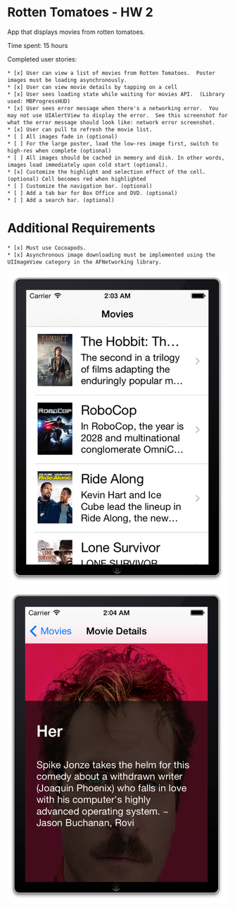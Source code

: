 # Rotten Tomatoes - HW 2

App that displays movies from rotten tomatoes.
		
Time spent: 15 hours

Completed user stories:

	* [x] User can view a list of movies from Rotten Tomatoes.  Poster images must be loading asynchronously.
	* [x] User can view movie details by tapping on a cell
	* [x] User sees loading state while waiting for movies API.  (Library used: MBProgressHUD)
	* [x] User sees error message when there's a networking error.  You may not use UIAlertView to display the error.  See this screenshot for what the error message should look like: network error screenshot.
	* [x] User can pull to refresh the movie list.
	* [ ] All images fade in (optional)
	* [ ] For the large poster, load the low-res image first, switch to high-res when complete (optional)
	* [ ] All images should be cached in memory and disk. In other words, images load immediately upon cold start (optional).
	* [x] Customize the highlight and selection effect of the cell. (optional) Cell becomes red when highlighted
	* [ ] Customize the navigation bar. (optional)
	* [ ] Add a tab bar for Box Office and DVD. (optional)
	* [ ] Add a search bar. (optional)

 # Additional Requirements

	* [x] Must use Cocoapods.
	* [x] Asynchronous image downloading must be implemented using the UIImageView category in the AFNetworking library.

![alt tag](https://raw.githubusercontent.com/stephy/rottenTomatoes/master/mainview.png)
![alt tag](https://raw.githubusercontent.com/stephy/rottenTomatoes/master/movieview.png)
